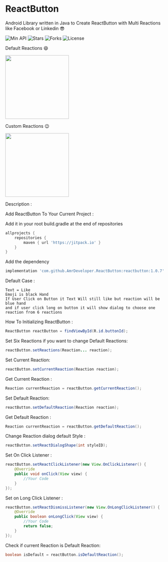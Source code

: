 # ReactButton
Android Library written in Java to Create ReactButton with Multi Reactions like Facebook or Linkedin :sunglasses:

![Min API](https://img.shields.io/badge/Api-%2B15-red.svg)
![Stars](https://img.shields.io/github/stars/AmrDeveloper/ReactButton.svg)
![Forks](https://img.shields.io/github/forks/AmrDeveloper/ReactButton.svg)
![License](https://img.shields.io/github/license/AmrDeveloper/ReactButton.svg)

Default Reactions :smile:

<img src="https://i.imgur.com/Cnut0ex.png" width="200">

Custom Reactions :wink:

<img src="https://i.imgur.com/C4srnIt.png" width="200">

Description :

Add ReactButton To Your Current Project :

Add it in your root build.gradle at the end of repositories
  
```gradle
allprojects {
    repositories {
        maven { url 'https://jitpack.io' }
    }
}
```
    
             
Add the dependency      

```gradle
implementation 'com.github.AmrDeveloper.ReactButton:reactbutton:1.0.7'
```
            
Default Case :

    Text = Like 
    Emoji is black Hand
    If User Click on Button it Text Will still like but reaction will be blue hand
    and if user click long on button it will show dialog to choose one reaction from 6 reactions

How To Initializing ReactButton :

```java
ReactButton reactButton = findViewById(R.id.buttonId);
```

Set Six Reactions if you want to change Default Reactions:

```java
reactButton.setReactions(Reaction... reaction);
```

Set Current Reaction:

```java
reactButton.setCurrentReaction(Reaction reaction);
```

Get Current Reaction :

```java
Reaction currentReaction = reactButton.getCurrentReaction();
```

Set Default Reaction:

```java
reactButton.setDefaultReaction(Reaction reaction);
```

Get Default Reaction :

```java
Reaction currentReaction = reactButton.getDefaultReaction();
```

Change Reaction dialog default Style :
```java
reactButton.setReactDialogShape(int styleID);
``` 

Set On Click Listener :

```java
reactButton.setReactClickListener(new View.OnClickListener() {
    @Override
    public void onClick(View view) {
        //Your Code
    }
});
 ```

Set on Long Click Listener :

```java
reactButton.setReactDismissListener(new View.OnLongClickListener() {
    @Override
    public boolean onLongClick(View view) {
        //Your Code
        return false;
    }
});
```

Check if current Reaction is Default Reaction:
```java
boolean isDefault = reactButton.isDefaultReaction();
``` 
